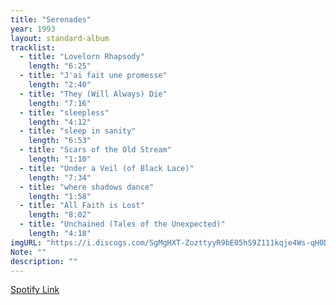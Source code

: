 ```yaml
---
title: "Serenades"
year: 1993
layout: standard-album
tracklist:
  - title: "Lovelorn Rhapsody"
    length: "6:25"
  - title: "J'ai fait une promesse"
    length: "2:40" 
  - title: "They (Will Always) Die"
    length: "7:16"
  - title: "sleepless"
    length: "4:12"
  - title: "sleep in sanity"
    length: "6:53"
  - title: "Scars of the Old Stream"
    length: "1:10"
  - title: "Under a Veil (of Black Lace)"
    length: "7:34"
  - title: "where shadows dance"
    length: "1:58"
  - title: "All Faith is Lost"
    length: "8:02"
  - title: "Unchained (Tales of the Unexpected)"
    length: "4:18"
imgURL: "https://i.discogs.com/SgMgHXT-ZozttyyR9bE05hS9Z111kqje4Ws-qH0DSpQ/rs:fit/g:sm/q:90/h:600/w:600/czM6Ly9kaXNjb2dz/LWRhdGFiYXNlLWlt/YWdlcy9SLTM3ODA1/OC0xNDQyMDA0NTgx/LTgwOTAuanBlZw.jpeg"
Note: ""
description: ""
---
```

[Spotify Link]()

